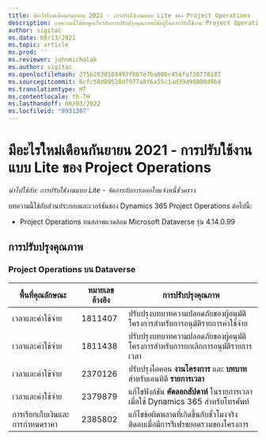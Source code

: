 ```yaml
---
title: มีอะไรใหม่เดือนกันยายน 2021 - การปรับใช้งานแบบ Lite ของ Project Operations
description: บทความนี้ให้ข้อมูลเกี่ยวกับการปรับปรุงคุณภาพที่มีอยู่ในการปรับใช้งาน Project Operations แบบ Lite ประจำเดือนกันยายน 2021
author: sigitac
ms.date: 09/13/2021
ms.topic: article
ms.prod: ''
ms.reviewer: johnmichalak
ms.author: sigitac
ms.openlocfilehash: 275b2630588497f867e7ba886c458fa738778187
ms.sourcegitcommit: 6cfc50d89528df977a8f6a55c1ad39d99800d9b4
ms.translationtype: HT
ms.contentlocale: th-TH
ms.lasthandoff: 06/03/2022
ms.locfileid: "8931307"
---
```

# <a name="whats-new-september-2021---project-operations-lite-deployment"></a>มีอะไรใหม่เดือนกันยายน 2021 - การปรับใช้งานแบบ Lite ของ Project Operations

_นำไปใช้กับ: การปรับใช้งานแบบ Lite - จัดการกับการออกใบแจ้งหนี้ชั่วคราว_

บทความนี้ใช้กับส่วนประกอบและเวอร์ชันของ Dynamics 365 Project Operations ต่อไปนี้:

  - Project Operations บนสภาพแวดล้อม Microsoft Dataverse รุ่น 4.14.0.99


## <a name="quality-updates"></a>การปรับปรุงคุณภาพ

### <a name="project-operations-on-dataverse"></a>Project Operations บน Dataverse


| **พื้นที่คุณลักษณะ** | **หมายเลขอ้างอิง** | **การปรับปรุงคุณภาพ** |
| --- | --- | --- |
| เวลาและค่าใช้จ่าย | 1811407 | ปรับปรุงบทบาทความปลอดภัยของผู้อนุมัติโครงการสำหรับการอนุมัติรายการค่าใช้จ่าย |
| เวลาและค่าใช้จ่าย | 1811438 | ปรับปรุงบทบาทความปลอดภัยของผู้อนุมัติโครงการสำหรับการยกเลิกการอนุมัติรายการเวลา |
| เวลาและค่าใช้จ่าย | 2370126 | ปรับปรุงไอคอน **งานโครงการ** และ **บทบาท** สำหรับเอนทิตี **รายการเวลา** |
| เวลาและค่าใช้จ่าย | 2379879 | แก้ไขฟังก์ชัน **คัดลอกสัปดาห์** ในรายการเวลาเมื่อใช้ Dynamics 365 สำหรับโทรศัพท์ |
| การเรียกเก็บเงินและการกำหนดราคา | 2385802 | แก้ไขข้อผิดพลาดที่เกิดขึ้นกับชั่วโมงจริงติดลบเมื่อมีการรีเฟรชยอดรวมของโครงการ|
